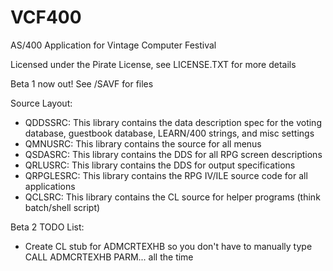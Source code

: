 # VCF400
 AS/400 Application for Vintage Computer Festival

 Licensed under the Pirate License, see LICENSE.TXT for more details

 Beta 1 now out! See /SAVF for files

Source Layout:

* QDDSSRC: 	This library contains the data description spec for the voting database, guestbook database, LEARN/400 strings, and misc settings
* QMNUSRC:	This library contains the source for all menus
* QSDASRC:	This library contains the DDS for all RPG screen descriptions
* QRLUSRC:      This library contains the DDS for output specifications
* QRPGLESRC:	This library contains the RPG IV/ILE source code for all applications
* QCLSRC:       This library contains the CL source for helper programs (think batch/shell script)


Beta 2 TODO List:


* Create CL stub for ADMCRTEXHB so you don't have to manually type CALL ADMCRTEXHB PARM... all the time

